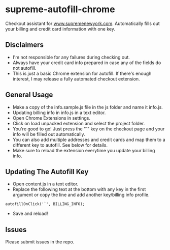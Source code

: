 # supreme-autofill-chrome
Checkout assistant for www.supremenewyork.com. Automatically fills out your billing and credit card information with one key.

## Disclaimers
- I'm not responsible for any failures during checking out. 
- Always have your credit card info prepared in case any of the fields do not autofill.
- This is just a basic Chrome extension for autofill. If there's enough interest, I may release a fully automated checkout extension. 

## General Usage
- Make a copy of the info.sample.js file in the js folder and name it info.js.
- Updating billing info in info.js in a text editor.
- Open Chrome Extensions in settings.
- Click on load unpacked extension and select the project folder. 
- You're good to go! Just press the "`" key on the checkout page and your info will be filled out automatically.
- You can also add multiple addresses and credit cards and map them to a different key to autofill. See below for details.
- Make sure to reload the extension everytime you update your billing info. 

## Updating The Autofill Key
- Open content.js in a text editor.
- Replace the following text at the bottom with any key in the first argument or copy the line and add another key/billing info profile.
```
autofillOnClick('`', BILLING_INFO);
```
- Save and reload!

## Issues
Please submit issues in the repo.

